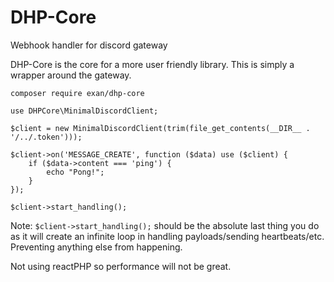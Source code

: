 # DHP-Core
Webhook handler for discord gateway

DHP-Core is the core for a more user friendly library. This is simply a wrapper around the gateway.

```
composer require exan/dhp-core
```

```
use DHPCore\MinimalDiscordClient;

$client = new MinimalDiscordClient(trim(file_get_contents(__DIR__ . '/../.token')));

$client->on('MESSAGE_CREATE', function ($data) use ($client) {
    if ($data->content === 'ping') {
        echo "Pong!";
    }
});

$client->start_handling();
```
Note: `$client->start_handling();` should be the absolute last thing you do as it will create an infinite loop in handling payloads/sending heartbeats/etc. Preventing anything else from happening.

Not using reactPHP so performance will not be great.
